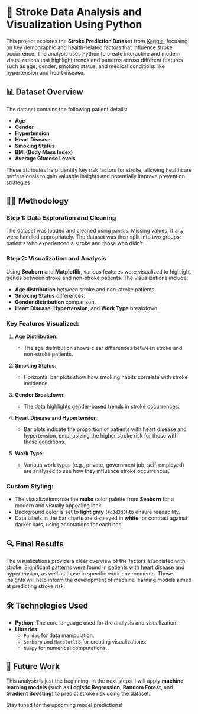 # 🧠 Stroke Data Analysis and Visualization Using Python

This project explores the **Stroke Prediction Dataset** from [Kaggle]([https://www.kaggle.com/fedesoriano/stroke-prediction-dataset](https://www.kaggle.com/datasets/fedesoriano/stroke-prediction-dataset)), focusing on key demographic and health-related factors that influence stroke occurrence. The analysis uses Python to create interactive and modern visualizations that highlight trends and patterns across different features such as age, gender, smoking status, and medical conditions like hypertension and heart disease.

## 📊 Dataset Overview

The dataset contains the following patient details:
- **Age**
- **Gender**
- **Hypertension**
- **Heart Disease**
- **Smoking Status**
- **BMI (Body Mass Index)**
- **Average Glucose Levels**

These attributes help identify key risk factors for stroke, allowing healthcare professionals to gain valuable insights and potentially improve prevention strategies.

## 🧑‍💻 Methodology

### Step 1: Data Exploration and Cleaning
The dataset was loaded and cleaned using `pandas`. Missing values, if any, were handled appropriately. The dataset was then split into two groups: patients who experienced a stroke and those who didn’t.

### Step 2: Visualization and Analysis
Using **Seaborn** and **Matplotlib**, various features were visualized to highlight trends between stroke and non-stroke patients. The visualizations include:
- **Age distribution** between stroke and non-stroke patients.
- **Smoking Status** differences.
- **Gender distribution** comparison.
- **Heart Disease**, **Hypertension**, and **Work Type** breakdown.

### Key Features Visualized:

1. **Age Distribution**:
   - The age distribution shows clear differences between stroke and non-stroke patients.
   
2. **Smoking Status**:
   - Horizontal bar plots show how smoking habits correlate with stroke incidence.

3. **Gender Breakdown**:
   - The data highlights gender-based trends in stroke occurrences.

4. **Heart Disease and Hypertension**:
   - Bar plots indicate the proportion of patients with heart disease and hypertension, emphasizing the higher stroke risk for those with these conditions.

5. **Work Type**:
   - Various work types (e.g., private, government job, self-employed) are analyzed to see how they influence stroke occurrences.

### Custom Styling:
- The visualizations use the **mako** color palette from **Seaborn** for a modern and visually appealing look.
- Background color is set to **light gray** (`#d3d3d3`) to ensure readability.
- Data labels in the bar charts are displayed in **white** for contrast against darker bars, using annotations for each bar.

## 🔍 Final Results

The visualizations provide a clear overview of the factors associated with stroke. Significant patterns were found in patients with heart disease and hypertension, as well as those in specific work environments. These insights will help inform the development of machine learning models aimed at predicting stroke risk.

## 🛠 Technologies Used

- **Python**: The core language used for the analysis and visualization.
- **Libraries**: 
  - `Pandas` for data manipulation.
  - `Seaborn` and `Matplotlib` for creating visualizations.
  - `Numpy` for numerical computations.

## 🚀 Future Work

This analysis is just the beginning. In the next steps, I will apply **machine learning models** (such as **Logistic Regression**, **Random Forest**, and **Gradient Boosting**) to predict stroke risk using the dataset.

Stay tuned for the upcoming model predictions!
